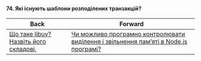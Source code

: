 #### 74. Які існують шаблони розподілених транзакцій?



| Back | Forward |
|---|---|
| [Що таке libuv? Назвіть його складові.](/ua/middle/nodejs/what-is-libuv-list-its-components.md)  | [Чи можливо програмно контролювати виділення і звільнення пам’яті в Node.js програмі?](/ua/middle/nodejs/is-it-possible-to-programatically-manage-memory-allocation-and-deallocation-in-a-nodejs-application.md) |